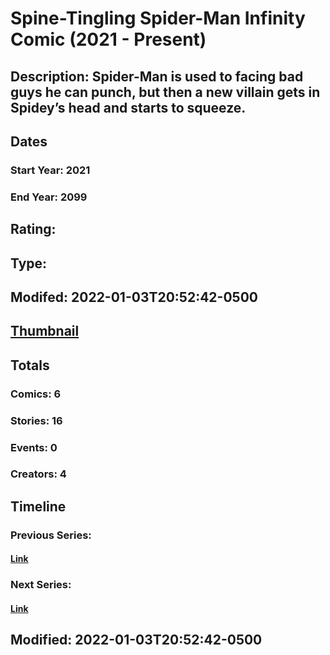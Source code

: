 # Spine-Tingling Spider-Man Infinity Comic (2021 - Present)
## Description:  Spider-Man is used to facing bad guys he can punch, but then a new villain gets in Spidey’s head and starts to squeeze. 
## Dates
### Start Year: 2021
### End Year: 2099
## Rating: 
## Type: 
## Modifed: 2022-01-03T20:52:42-0500
## [Thumbnail](http://i.annihil.us/u/prod/marvel/i/mg/b/40/image_not_available.jpg)
## Totals
### Comics: 6
### Stories: 16
### Events: 0
### Creators: 4
## Timeline
### Previous Series: 
#### [Link]()
### Next Series: 
#### [Link]()
## Modified: 2022-01-03T20:52:42-0500